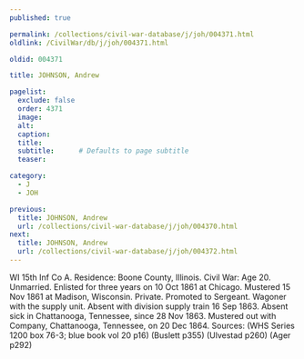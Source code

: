 ```yaml
---
published: true

permalink: /collections/civil-war-database/j/joh/004371.html
oldlink: /CivilWar/db/j/joh/004371.html

oldid: 004371

title: JOHNSON, Andrew

pagelist:
  exclude: false
  order: 4371
  image: 
  alt:
  caption:
  title:
  subtitle:      # Defaults to page subtitle
  teaser:

category: 
  - J 
  - JOH

previous:
  title: JOHNSON, Andrew
  url: /collections/civil-war-database/j/joh/004370.html  
next:
  title: JOHNSON, Andrew
  url: /collections/civil-war-database/j/joh/004372.html   
---
```

WI 15th Inf Co A. Residence: Boone County, Illinois. Civil War: Age 20. Unmarried. Enlisted for three years on 10 Oct 1861 at Chicago. Mustered 15 Nov 1861 at Madison, Wisconsin. Private. Promoted to Sergeant. Wagoner with the supply unit. Absent with division supply train 16 Sep 1863. Absent sick in Chattanooga, Tennessee, since 28 Nov 1863. Mustered out with Company, Chattanooga, Tennessee, on 20 Dec 1864. Sources: (WHS Series 1200 box 76-3; blue book vol 20 p16) (Buslett p355) (Ulvestad p260) (Ager p292)